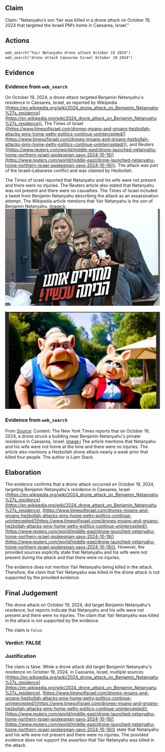 ## Claim
Claim: "Netanyahu’s son Yair was killed in a drone attack on October 19, 2024 that targeted the Israeli PM’s home in Caesarea, Israel."

## Actions
```
web_search("Yair Netanyahu drone attack October 19 2024")
web_search("drone attack Caesarea Israel October 19 2024")
```

## Evidence
### Evidence from `web_search`
On October 19, 2024, a drone attack targeted Benjamin Netanyahu's residence in Caesarea, Israel, as reported by Wikipedia ([https://en.wikipedia.org/wiki/2024_drone_attack_on_Benjamin_Netanyahu%27s_residence](https://en.wikipedia.org/wiki/2024_drone_attack_on_Benjamin_Netanyahu%27s_residence)), The Times of Israel ([https://www.timesofisrael.com/drones-moans-and-groans-hezbollah-attacks-pms-home-petty-politics-continue-unintercepted/](https://www.timesofisrael.com/drones-moans-and-groans-hezbollah-attacks-pms-home-petty-politics-continue-unintercepted/)), and Reuters ([https://www.reuters.com/world/middle-east/drone-launched-netanyahu-home-northern-israel-spokesman-says-2024-10-19/](https://www.reuters.com/world/middle-east/drone-launched-netanyahu-home-northern-israel-spokesman-says-2024-10-19/)). The attack was part of the Israeli–Lebanese conflict and was claimed by Hezbollah.

The Times of Israel reported that Netanyahu and his wife were not present and there were no injuries. The Reuters article also stated that Netanyahu was not present and there were no casualties. The Times of Israel included a tweet from Benjamin Netanyahu describing the attack as an assassination attempt. The Wikipedia article mentions that Yair Netanyahu is the son of Benjamin Netanyahu. <image:k>, ![image 2105](media/2025-07-20_11-00-1753009248-153351.jpg), ![image 2106](media/2025-07-20_11-00-1753009248-503944.jpg)


### Evidence from `web_search`
From [Source](https://www.nytimes.com/2024/10/19/world/middleeast/drone-netanyahu-israel-caesarea.html): 
Content: The New York Times reports that on October 19, 2024, a drone struck a building near Benjamin Netanyahu's private residence in Caesarea, Israel. <image:i> The article mentions that Netanyahu and his wife were not home at the time and there were no injuries. The article also mentions a Hezbollah drone attack nearly a week prior that killed four people. The author is Liam Stack.


## Elaboration
The evidence confirms that a drone attack occurred on October 19, 2024, targeting Benjamin Netanyahu's residence in Caesarea, Israel ([https://en.wikipedia.org/wiki/2024_drone_attack_on_Benjamin_Netanyahu%27s_residence](https://en.wikipedia.org/wiki/2024_drone_attack_on_Benjamin_Netanyahu%27s_residence), [https://www.timesofisrael.com/drones-moans-and-groans-hezbollah-attacks-pms-home-petty-politics-continue-unintercepted/](https://www.timesofisrael.com/drones-moans-and-groans-hezbollah-attacks-pms-home-petty-politics-continue-unintercepted/), [https://www.reuters.com/world/middle-east/drone-launched-netanyahu-home-northern-israel-spokesman-says-2024-10-19/](https://www.reuters.com/world/middle-east/drone-launched-netanyahu-home-northern-israel-spokesman-says-2024-10-19/)). However, the provided sources explicitly state that Netanyahu and his wife were not present during the attack and that there were no injuries.

The evidence does not mention Yair Netanyahu being killed in the attack. Therefore, the claim that Yair Netanyahu was killed in the drone attack is not supported by the provided evidence.


## Final Judgement
The drone attack on October 19, 2024, did target Benjamin Netanyahu's residence, but reports indicate that Netanyahu and his wife were not present and there were no injuries. The claim that Yair Netanyahu was killed in the attack is not supported by the evidence.

The claim is `false`.

### Verdict: FALSE

### Justification
The claim is false. While a drone attack did target Benjamin Netanyahu's residence on October 19, 2024, in Caesarea, Israel, multiple sources ([https://en.wikipedia.org/wiki/2024_drone_attack_on_Benjamin_Netanyahu%27s_residence](https://en.wikipedia.org/wiki/2024_drone_attack_on_Benjamin_Netanyahu%27s_residence), [https://www.timesofisrael.com/drones-moans-and-groans-hezbollah-attacks-pms-home-petty-politics-continue-unintercepted/](https://www.timesofisrael.com/drones-moans-and-groans-hezbollah-attacks-pms-home-petty-politics-continue-unintercepted/), [https://www.reuters.com/world/middle-east/drone-launched-netanyahu-home-northern-israel-spokesman-says-2024-10-19/](https://www.reuters.com/world/middle-east/drone-launched-netanyahu-home-northern-israel-spokesman-says-2024-10-19/)) state that Netanyahu and his wife were not present and there were no injuries. The provided evidence does not support the assertion that Yair Netanyahu was killed in the attack.
